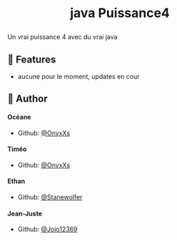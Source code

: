 # <p align="center">java Puissance4</p>
  
Un vrai puissance 4 avec du vrai java

## 🧐 Features    
- aucune pour le moment, updates en cour
        
## 🙇 Author
#### Océane
- Github: [@OnyxXs](https://github.com/OnyxXs)
#### Timéo
- Github: [@OnyxXs](https://github.com/OnyxXs)
#### Ethan
- Github: [@Stanewolfer](https://github.com/Jojo12369)
#### Jean-Juste
- Github: [@Jojo12369](https://github.com/Jojo12369)
